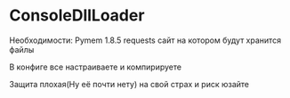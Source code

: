 # ConsoleDllLoader
Необходимости: Pymem 1.8.5 requests сайт на котором будут хранится файлы

В конфиге все настраиваете и компирируете

Защита плохая(Ну её почти нету) на свой страх и риск юзайте
